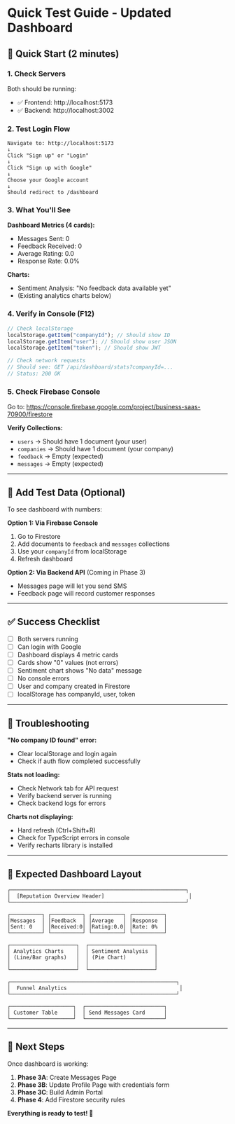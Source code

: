 # Quick Test Guide - Updated Dashboard

## 🚀 Quick Start (2 minutes)

### 1. Check Servers

Both should be running:

- ✅ Frontend: http://localhost:5173
- ✅ Backend: http://localhost:3002

### 2. Test Login Flow

```
Navigate to: http://localhost:5173
↓
Click "Sign up" or "Login"
↓
Click "Sign up with Google"
↓
Choose your Google account
↓
Should redirect to /dashboard
```

### 3. What You'll See

**Dashboard Metrics (4 cards):**

- Messages Sent: 0
- Feedback Received: 0
- Average Rating: 0.0
- Response Rate: 0.0%

**Charts:**

- Sentiment Analysis: "No feedback data available yet"
- (Existing analytics charts below)

### 4. Verify in Console (F12)

```javascript
// Check localStorage
localStorage.getItem("companyId"); // Should show ID
localStorage.getItem("user"); // Should show user JSON
localStorage.getItem("token"); // Should show JWT

// Check network requests
// Should see: GET /api/dashboard/stats?companyId=...
// Status: 200 OK
```

### 5. Check Firebase Console

Go to: https://console.firebase.google.com/project/business-saas-70900/firestore

**Verify Collections:**

- `users` → Should have 1 document (your user)
- `companies` → Should have 1 document (your company)
- `feedback` → Empty (expected)
- `messages` → Empty (expected)

---

## 🧪 Add Test Data (Optional)

To see dashboard with numbers:

**Option 1: Via Firebase Console**

1. Go to Firestore
2. Add documents to `feedback` and `messages` collections
3. Use your `companyId` from localStorage
4. Refresh dashboard

**Option 2: Via Backend API** (Coming in Phase 3)

- Messages page will let you send SMS
- Feedback page will record customer responses

---

## ✅ Success Checklist

- [ ] Both servers running
- [ ] Can login with Google
- [ ] Dashboard displays 4 metric cards
- [ ] Cards show "0" values (not errors)
- [ ] Sentiment chart shows "No data" message
- [ ] No console errors
- [ ] User and company created in Firestore
- [ ] localStorage has companyId, user, token

---

## 🐛 Troubleshooting

**"No company ID found" error:**

- Clear localStorage and login again
- Check if auth flow completed successfully

**Stats not loading:**

- Check Network tab for API request
- Verify backend server is running
- Check backend logs for errors

**Charts not displaying:**

- Hard refresh (Ctrl+Shift+R)
- Check for TypeScript errors in console
- Verify recharts library is installed

---

## 📸 Expected Dashboard Layout

```
┌────────────────────────────────────────────────────────┐
│  [Reputation Overview Header]                           │
└────────────────────────────────────────────────────────┘

┌──────────┐ ┌──────────┐ ┌──────────┐ ┌──────────┐
│Messages  │ │Feedback  │ │Average   │ │Response  │
│Sent: 0   │ │Received:0│ │Rating:0.0│ │Rate: 0%  │
└──────────┘ └──────────┘ └──────────┘ └──────────┘

┌─────────────────────┐  ┌─────────────────────┐
│ Analytics Charts    │  │ Sentiment Analysis  │
│ (Line/Bar graphs)   │  │ (Pie Chart)         │
│                     │  │                     │
└─────────────────────┘  └─────────────────────┘

┌─────────────────────────────────────────────────────┐
│  Funnel Analytics                                    │
└─────────────────────────────────────────────────────┘

┌────────────────────┐  ┌─────────────────────────┐
│ Customer Table     │  │ Send Messages Card      │
└────────────────────┘  └─────────────────────────┘
```

---

## 🎯 Next Steps

Once dashboard is working:

1. **Phase 3A**: Create Messages Page
2. **Phase 3B**: Update Profile Page with credentials form
3. **Phase 3C**: Build Admin Portal
4. **Phase 4**: Add Firestore security rules

**Everything is ready to test! 🚀**
